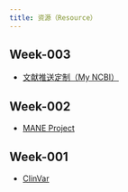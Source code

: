```yaml
---
title: 资源（Resource）
---
```


## Week-003

* [文献推送定制（My NCBI）](../week-003/#resource-my-ncbi)

## Week-002

* [MANE Project](../week-002/#resource-mane-project)

## Week-001

* [ClinVar](../week-001/#resource-clinvar)
